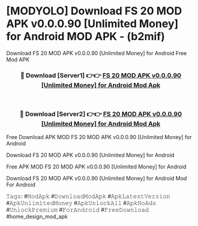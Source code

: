 # [MODYOLO] Download FS 20 MOD APK v0.0.0.90 [Unlimited Money] for Android MOD APK - (b2mif)
Download FS 20 MOD APK v0.0.0.90 [Unlimited Money] for Android Free Mod APK

<div align="center">
<h3>🔴 Download [Server1] 👉👉 <a href="https://apk-comot.site?title=FS_20_MOD_APK_v0.0.0.90_[Unlimited_Money]_for_Android">FS 20 MOD APK v0.0.0.90 [Unlimited Money] for Android Mod Apk</a></h3><br>

<h3>🔴 Download [Server2] 👉👉 <a href="https://apk-comot.site?title=FS_20_MOD_APK_v0.0.0.90_[Unlimited_Money]_for_Android">FS 20 MOD APK v0.0.0.90 [Unlimited Money] for Android Mod Apk</a></h3>
</div>


Free Download APK MOD FS 20 MOD APK v0.0.0.90 [Unlimited Money] for Android

Download FS 20 MOD APK v0.0.0.90 [Unlimited Money] for Android 

Free APK MOD FS 20 MOD APK v0.0.0.90 [Unlimited Money] for Android 

Download FS 20 MOD APK v0.0.0.90 [Unlimited Money] for Android Mod For Android

𝚃𝚊𝚐𝚜: #𝙼𝚘𝚍𝙰𝚙𝚔 #𝙳𝚘𝚠𝚗𝚕𝚘𝚊𝚍𝙼𝚘𝚍𝙰𝚙𝚔 #𝙰𝚙𝚔𝙻𝚊𝚝𝚎𝚜𝚝𝚅𝚎𝚛𝚜𝚒𝚘𝚗 #𝙰𝚙𝚔𝚄𝚗𝚕𝚒𝚖𝚒𝚝𝚎𝚍𝙼𝚘𝚗𝚎𝚢 #𝙰𝚙𝚔𝚄𝚗𝚕𝚘𝚌𝚔𝙰𝚕𝚕 #𝙰𝚙𝚔𝙽𝚘𝙰𝚍𝚜 #𝚄𝚗𝚕𝚘𝚌𝚔𝙿𝚛𝚎𝚖𝚒𝚞𝚖 #𝙵𝚘𝚛𝙰𝚗𝚍𝚛𝚘𝚒𝚍 #𝙵𝚛𝚎𝚎𝙳𝚘𝚠𝚗𝚕𝚘𝚊𝚍 #home_design_mod_apk